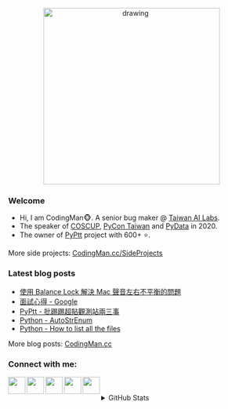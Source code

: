 <p align="center">
<img src="https://i.imgur.com/OMrWe1l.gif" alt="drawing" width="360"/>
</p>

### Welcome
* Hi, I am CodingMan🐵. A senior bug maker @ [Taiwan AI Labs](https://ailabs.tw/).
* The speaker of [COSCUP](https://coscup.org/2020/zh-TW/agenda/CFNNFA), [PyCon Taiwan](https://tw.pycon.org/2020/zh-hant/conference/talk/1124347947245371715/) and [PyData](https://pydata.org/taipei2020/program/talk-2/) in 2020.
* The owner of [PyPtt](https://github.com/PttCodingMan/PyPtt) project with 600+ ⭐.

More side projects: [CodingMan.cc/SideProjects](https://codingman.cc/side-projects/)

### Latest blog posts
<!-- BLOG-POST-LIST:START -->
- [使用 Balance Lock 解決 Mac 聲音左右不平衡的問題](https://codingman.cc/balance-lock-macos/)
- [面試心得 - Google](https://codingman.cc/interview-with-Google/)
- [PyPtt - 批踢踢超貼觀測站兩三事](https://codingman.cc/pyptt-about-ptt-you-guys-post-too-many/)
- [Python - AutoStrEnum](https://codingman.cc/python-autostrenum/)
- [Python - How to list all the files](https://codingman.cc/python-how-to-list-all-the-files/)
<!-- BLOG-POST-LIST:END -->

More blog posts: [CodingMan.cc](https://codingman.cc)  

### Connect with me:

<a href="https://codingman.cc"><img align="left" width="35px" src="https://i.imgur.com/kQaxXqy.jpg"></a>
<a href="https://twitter.com/PttCodingMan"><img align="left" width="35px" src="https://cdn.jsdelivr.net/npm/simple-icons@6.6.0/icons/twitter.svg"></a>
<a href="mailto:pttcodingman@gmail.com"><img align="left" width="35px" src="https://cdn.jsdelivr.net/npm/simple-icons@6.6.0/icons/gmail.svg"></a>
<a href="https://www.linkedin.com/in/codingman/"><img align="left" width="35px" src="https://cdn.jsdelivr.net/npm/simple-icons@6.6.0/icons/linkedin.svg"></a>
<a href="https://t.me/PttCodingMan"><img align="left" width="35px" src="https://cdn.jsdelivr.net/npm/simple-icons@6.6.0/icons/telegram.svg"></a>

<br />
<br />

<details>
  <summary>GitHub Stats</summary>

  [![CodingMan's github stats](https://github-readme-stats.vercel.app/api?username=PttCodingMan&count_private=true&theme=dark)](https://github.com/PttCodingMan) 

</details>
